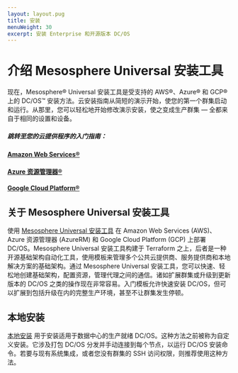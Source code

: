 ```yaml
---
layout: layout.pug
title: 安装
menuWeight: 30
excerpt: 安装 Enterprise 和开源版本 DC/OS
---
```


# 介绍 Mesosphere Universal 安装工具

现在，Mesosphere&reg; Universal 安装工具是受支持的 AWS&reg;、Azure&reg; 和 GCP&reg; 上的 DC/OS&trade; 安装方法。云安装指南从简短的演示开始，使您的第一个群集启动和运行。从那里，您可以轻松地开始修改演示安装，使之变成生产群集 — 全都来自于相同的设置和设备。


##### 跳转至您的云提供程序的入门指南：

#### [Amazon Web Services&reg;](/mesosphere/dcos/cn/2.0/installing/evaluation/aws/)

#### [Azure 资源管理器&reg;](/mesosphere/dcos/cn/2.0/installing/evaluation/azure/)

#### [Google Cloud Platform&reg;](/mesosphere/dcos/cn/2.0/installing/evaluation/gcp/)


## 关于 Mesosphere Universal 安装工具

使用 [Mesosphere Universal 安装工具](/mesosphere/dcos/cn/2.0/installing/evaluation/) 在 Amazon Web Services (AWS)、Azure 资源管理器 (AzureRM) 和 Google Cloud Platform (GCP) 上部署 DC/OS。Mesosphere Universal 安装工具构建于 Terraform 之上，后者是一种开源基础架构自动化工具，使用模板来管理多个公共云提供商、服务提供商和本地解决方案的基础架构。通过 Mesosphere Universal 安装工具，您可以快速、轻松地创建基础架构，配置资源，管理代理之间的通信。诸如扩展群集或升级到更新版本的 DC/OS 之类的操作现在非常容易。入门模板允许快速安装 DC/OS，但可以扩展到包括升级在内的完整生产环境，甚至不让群集发生停顿。


## 本地安装

[本地安装](/mesosphere/dcos/cn/2.0/installing/production/) 用于安装适用于数据中心的生产就绪 DC/OS。这种方法之前被称为自定义安装。它涉及打包 DC/OS 分发并手动连接到每个节点，以运行 DC/OS 安装命令。若要与现有系统集成，或者您没有群集的 SSH 访问权限，则推荐使用这种方法。
